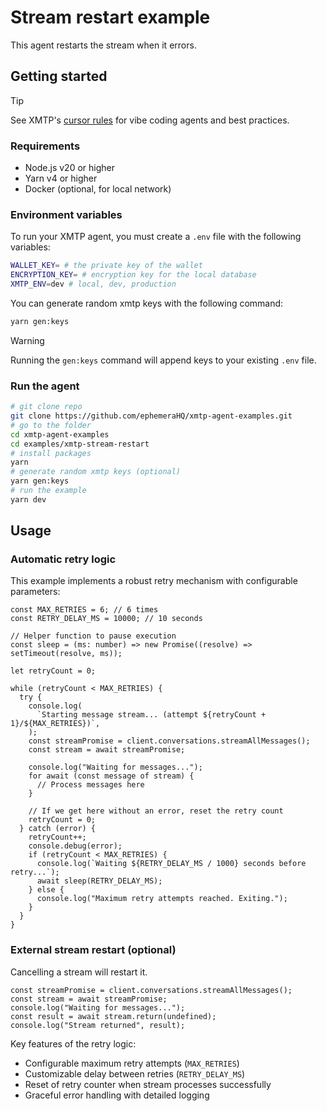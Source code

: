 # Stream restart example

This agent restarts the stream when it errors.

## Getting started

> [!TIP]
> See XMTP's [cursor rules](/.cursor/README.md) for vibe coding agents and best practices.

### Requirements

- Node.js v20 or higher
- Yarn v4 or higher
- Docker (optional, for local network)

### Environment variables

To run your XMTP agent, you must create a `.env` file with the following variables:

```bash
WALLET_KEY= # the private key of the wallet
ENCRYPTION_KEY= # encryption key for the local database
XMTP_ENV=dev # local, dev, production
```

You can generate random xmtp keys with the following command:

```bash
yarn gen:keys
```

> [!WARNING]
> Running the `gen:keys` command will append keys to your existing `.env` file.

### Run the agent

```bash
# git clone repo
git clone https://github.com/ephemeraHQ/xmtp-agent-examples.git
# go to the folder
cd xmtp-agent-examples
cd examples/xmtp-stream-restart
# install packages
yarn
# generate random xmtp keys (optional)
yarn gen:keys
# run the example
yarn dev
```

## Usage

### Automatic retry logic

This example implements a robust retry mechanism with configurable parameters:

```tsx
const MAX_RETRIES = 6; // 6 times
const RETRY_DELAY_MS = 10000; // 10 seconds

// Helper function to pause execution
const sleep = (ms: number) => new Promise((resolve) => setTimeout(resolve, ms));

let retryCount = 0;

while (retryCount < MAX_RETRIES) {
  try {
    console.log(
      `Starting message stream... (attempt ${retryCount + 1}/${MAX_RETRIES})`,
    );
    const streamPromise = client.conversations.streamAllMessages();
    const stream = await streamPromise;

    console.log("Waiting for messages...");
    for await (const message of stream) {
      // Process messages here
    }

    // If we get here without an error, reset the retry count
    retryCount = 0;
  } catch (error) {
    retryCount++;
    console.debug(error);
    if (retryCount < MAX_RETRIES) {
      console.log(`Waiting ${RETRY_DELAY_MS / 1000} seconds before retry...`);
      await sleep(RETRY_DELAY_MS);
    } else {
      console.log("Maximum retry attempts reached. Exiting.");
    }
  }
}
```

### External stream restart (optional)

Cancelling a stream will restart it.

```tsx
const streamPromise = client.conversations.streamAllMessages();
const stream = await streamPromise;
console.log("Waiting for messages...");
const result = await stream.return(undefined);
console.log("Stream returned", result);
```

Key features of the retry logic:

- Configurable maximum retry attempts (`MAX_RETRIES`)
- Customizable delay between retries (`RETRY_DELAY_MS`)
- Reset of retry counter when stream processes successfully
- Graceful error handling with detailed logging
